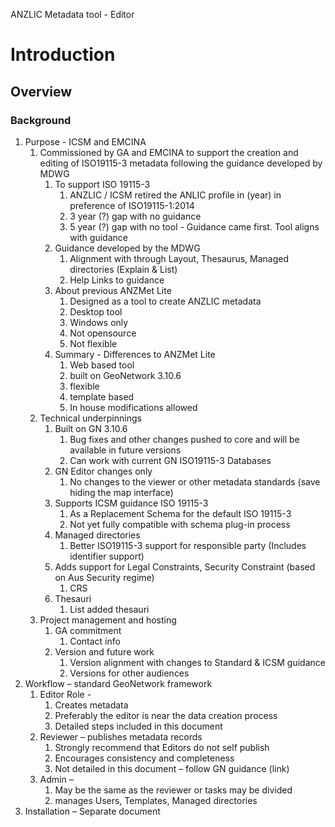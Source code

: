 ANZLIC Metadata tool - Editor  
# Introduction
## Overview
### Background 
1. Purpose - ICSM and EMCINA
    1. Commissioned by GA and EMCINA to support the creation and editing of ISO19115-3 metadata following the guidance developed by MDWG
        1. To support ISO 19115-3 
            1. ANZLIC / ICSM retired the ANLIC profile in (year) in preference of ISO19115-1:2014 
            1. 3 year (?) gap with no guidance 
            1. 5 year (?) gap with no tool - Guidance came first. Tool aligns with guidance
        1. Guidance developed by the MDWG
            1. Alignment with through Layout, Thesaurus, Managed directories (Explain & List)
            1. Help Links to guidance
        1. About previous ANZMet Lite
            1. Designed as a tool to create ANZLIC metadata
            1. Desktop tool
            1. Windows only 
            1. Not opensource
            1. Not flexible
        1. Summary - Differences to ANZMet Lite
            1. Web based tool 
            1. built on GeoNetwork 3.10.6
            1. flexible 
            1. template based
            1. In house modifications allowed
    1. Technical underpinnings
        1. Built on GN 3.10.6
            1. Bug fixes and other changes pushed to core and will be available in future versions
            1. Can work with current GN ISO19115-3 Databases 
        1. GN Editor changes only
            1. No changes to the viewer or other metadata standards (save hiding the map interface)
        1. Supports ICSM guidance ISO 19115-3 
            1. As a Replacement Schema for the default ISO 19115-3
            1. Not yet fully compatible with schema plug-in process
        1. Managed directories
            1. Better ISO19115-3 support for responsible party (Includes identifier support)
	    1. Adds support for Legal Constraints, Security Constraint (based on Aus Security regime)
            1. CRS
        1. Thesauri
            1. List added thesauri
    1. Project management and hosting
        1. GA commitment
            1. Contact info
        1. Version and future work
            1. Version alignment with changes to Standard & ICSM guidance
            1. Versions for other audiences
1. Workflow – standard GeoNetwork framework
    1. Editor Role - 
        1. Creates metadata
        1. Preferably the editor is near the data creation process
        1. Detailed steps included in this document
    1. Reviewer – publishes metadata records
        1. Strongly recommend that Editors do not self publish
        1. Encourages consistency and completeness
        1. Not detailed in this document – follow GN guidance (link)
    1. Admin – 
        1. May be the same as the reviewer or tasks may be divided
        1. manages Users, Templates, Managed directories
1. Installation – Separate document
